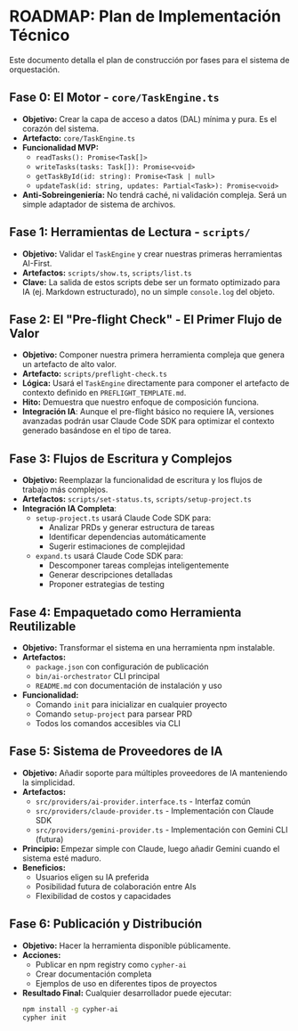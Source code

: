 # ROADMAP: Plan de Implementación Técnico

Este documento detalla el plan de construcción por fases para el sistema de orquestación.

## Fase 0: El Motor - `core/TaskEngine.ts`
*   **Objetivo:** Crear la capa de acceso a datos (DAL) mínima y pura. Es el corazón del sistema.
*   **Artefacto:** `core/TaskEngine.ts`
*   **Funcionalidad MVP:**
    *   `readTasks(): Promise<Task[]>`
    *   `writeTasks(tasks: Task[]): Promise<void>`
    *   `getTaskById(id: string): Promise<Task | null>`
    *   `updateTask(id: string, updates: Partial<Task>): Promise<void>`
*   **Anti-Sobreingeniería:** No tendrá caché, ni validación compleja. Será un simple adaptador de sistema de archivos.

## Fase 1: Herramientas de Lectura - `scripts/`
*   **Objetivo:** Validar el `TaskEngine` y crear nuestras primeras herramientas AI-First.
*   **Artefactos:** `scripts/show.ts`, `scripts/list.ts`
*   **Clave:** La salida de estos scripts debe ser un formato optimizado para IA (ej. Markdown estructurado), no un simple `console.log` del objeto.

## Fase 2: El "Pre-flight Check" - El Primer Flujo de Valor
*   **Objetivo:** Componer nuestra primera herramienta compleja que genera un artefacto de alto valor.
*   **Artefacto:** `scripts/preflight-check.ts`
*   **Lógica:** Usará el `TaskEngine` directamente para componer el artefacto de contexto definido en `PREFLIGHT_TEMPLATE.md`.
*   **Hito:** Demuestra que nuestro enfoque de composición funciona.
*   **Integración IA**: Aunque el pre-flight básico no requiere IA, versiones avanzadas podrán usar Claude Code SDK para optimizar el contexto generado basándose en el tipo de tarea.

## Fase 3: Flujos de Escritura y Complejos
*   **Objetivo:** Reemplazar la funcionalidad de escritura y los flujos de trabajo más complejos.
*   **Artefactos:** `scripts/set-status.ts`, `scripts/setup-project.ts`
*   **Integración IA Completa**: 
    *   `setup-project.ts` usará Claude Code SDK para:
        - Analizar PRDs y generar estructura de tareas
        - Identificar dependencias automáticamente
        - Sugerir estimaciones de complejidad
    *   `expand.ts` usará Claude Code SDK para:
        - Descomponer tareas complejas inteligentemente
        - Generar descripciones detalladas
        - Proponer estrategias de testing

## Fase 4: Empaquetado como Herramienta Reutilizable
*   **Objetivo:** Transformar el sistema en una herramienta npm instalable.
*   **Artefactos:** 
    *   `package.json` con configuración de publicación
    *   `bin/ai-orchestrator` CLI principal
    *   `README.md` con documentación de instalación y uso
*   **Funcionalidad:** 
    *   Comando `init` para inicializar en cualquier proyecto
    *   Comando `setup-project` para parsear PRD
    *   Todos los comandos accesibles via CLI

## Fase 5: Sistema de Proveedores de IA
*   **Objetivo:** Añadir soporte para múltiples proveedores de IA manteniendo la simplicidad.
*   **Artefactos:**
    *   `src/providers/ai-provider.interface.ts` - Interfaz común
    *   `src/providers/claude-provider.ts` - Implementación con Claude SDK
    *   `src/providers/gemini-provider.ts` - Implementación con Gemini CLI (futura)
*   **Principio:** Empezar simple con Claude, luego añadir Gemini cuando el sistema esté maduro.
*   **Beneficios:** 
    *   Usuarios eligen su IA preferida
    *   Posibilidad futura de colaboración entre AIs
    *   Flexibilidad de costos y capacidades

## Fase 6: Publicación y Distribución
*   **Objetivo:** Hacer la herramienta disponible públicamente.
*   **Acciones:**
    *   Publicar en npm registry como `cypher-ai`
    *   Crear documentación completa
    *   Ejemplos de uso en diferentes tipos de proyectos
*   **Resultado Final:** Cualquier desarrollador puede ejecutar:
    ```bash
    npm install -g cypher-ai
    cypher init
    ```
